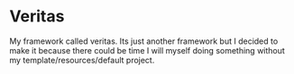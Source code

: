 # Veritas
My framework called veritas. Its just another framework but I decided to make it because there could be time I will myself doing something without my template/resources/default project.
